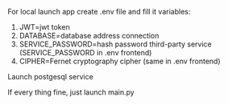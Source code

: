 For local launch app create .env file and fill it variables:
1. JWT=jwt token
2. DATABASE=database address connection
3. SERVICE_PASSWORD=hash password third-party service (SERVICE_PASSWORD in .env frontend)
4. CIPHER=Fernet cryptography cipher (same in .env frontend)

Launch postgesql service

If every thing fine, just launch main.py
